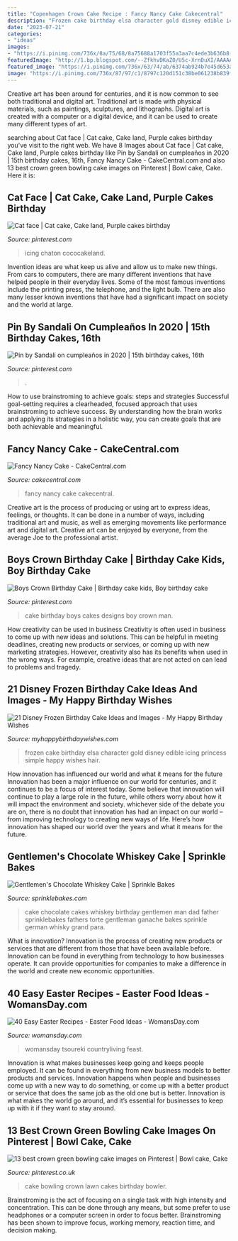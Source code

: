```yaml
---
title: "Copenhagen Crown Cake Recipe : Fancy Nancy Cake Cakecentral"
description: "Frozen cake birthday elsa character gold disney edible icing princess simple happy wishes hair"
date: "2023-07-21"
categories:
- "ideas"
images:
- "https://i.pinimg.com/736x/8a/75/68/8a75688a1703f55a3aa7c4ede3b636b8--green-cake-bowling.jpg"
featuredImage: "http://1.bp.blogspot.com/--ZfkhvDKaZ0/U5c-XrnDuXI/AAAAAAAAPKk/tF5qxqC4h-I/s1600/sprinklebakes+whiskey+soaked+gentlemens+chocolate+cake.jpg"
featured_image: "https://i.pinimg.com/736x/63/74/ab/6374ab924b7e45d653a1753b8b7bd21d--birthday-cake-designs-birthday-cakes.jpg"
image: "https://i.pinimg.com/736x/87/97/c1/8797c120d151c38be061238b839f235f.jpg"
---
```



Creative art has been around for centuries, and it is now common to see both traditional and digital art. Traditional art is made with physical materials, such as paintings, sculptures, and lithographs. Digital art is created with a computer or a digital device, and it can be used to create many different types of art.

	

		
searching about Cat face | Cat cake, Cake land, Purple cakes birthday you've visit to the right web. We have 8 Images about Cat face | Cat cake, Cake land, Purple cakes birthday like Pin by Sandali on cumpleaños in 2020 | 15th birthday cakes, 16th, Fancy Nancy Cake - CakeCentral.com and also 13 best crown green bowling cake images on Pinterest | Bowl cake, Cake. Here it is:
		
    
## Cat Face | Cat Cake, Cake Land, Purple Cakes Birthday

<img loading=lazy src="https://i.pinimg.com/736x/cd/c5/55/cdc555c0ebd0a4c4761f2afa620e76a9.jpg" onerror="this.onerror=null;this.src='https://tse4.mm.bing.net/th?id=OIP.rYSZxFuRoLCXIxRGx-9rJwHaLH&amp;pid=15.1';" alt="Cat face | Cat cake, Cake land, Purple cakes birthday">

_Source: pinterest.com_

>icing chaton cococakeland. 

	

Invention ideas are what keep us alive and allow us to make new things. From cars to computers, there are many different inventions that have helped people in their everyday lives. Some of the most famous inventions include the printing press, the telephone, and the light bulb. There are also many lesser known inventions that have had a significant impact on society and the world at large.

    
## Pin By Sandali On Cumpleaños In 2020 | 15th Birthday Cakes, 16th

<img loading=lazy src="https://i.pinimg.com/736x/87/97/c1/8797c120d151c38be061238b839f235f.jpg" onerror="this.onerror=null;this.src='https://tse2.mm.bing.net/th?id=OIP.SHMj7reXkEGaLFs88jwsTwHaKS&amp;pid=15.1';" alt="Pin by Sandali on cumpleaños in 2020 | 15th birthday cakes, 16th">

_Source: pinterest.com_

>. 

	

How to use brainstroming to achieve goals: steps and strategies
Successful goal-setting requires a clearheaded, focused approach that uses brainstroming to achieve success. By understanding how the brain works and applying its strategies in a holistic way, you can create goals that are both achievable and meaningful.

    
## Fancy Nancy Cake - CakeCentral.com

<img loading=lazy src="https://cdn001.cakecentral.com/gallery/2015/03/900_764923P2jP_fancy-nancy-cake.jpg" onerror="this.onerror=null;this.src='https://tse3.mm.bing.net/th?id=OIP.Yu8Bfs41EUyJtAhvXE_n-AHaJ_&amp;pid=15.1';" alt="Fancy Nancy Cake - CakeCentral.com">

_Source: cakecentral.com_

>fancy nancy cake cakecentral. 

	

Creative art is the process of producing or using art to express ideas, feelings, or thoughts. It can be done in a number of ways, including traditional art and music, as well as emerging movements like performance art and digital art. Creative art can be enjoyed by everyone, from the average Joe to the professional artist.

    
## Boys Crown Birthday Cake | Birthday Cake Kids, Boy Birthday Cake

<img loading=lazy src="https://i.pinimg.com/736x/63/74/ab/6374ab924b7e45d653a1753b8b7bd21d--birthday-cake-designs-birthday-cakes.jpg" onerror="this.onerror=null;this.src='https://tse1.mm.bing.net/th?id=OIP.jjqm2C_0MUUCcIQH6ODq7wHaKf&amp;pid=15.1';" alt="Boys Crown Birthday Cake | Birthday cake kids, Boy birthday cake">

_Source: pinterest.com_

>cake birthday boys cakes designs boy crown man. 

	

How creativity can be used in business
Creativity is often used in business to come up with new ideas and solutions. This can be helpful in meeting deadlines, creating new products or services, or coming up with new marketing strategies. However, creativity also has its benefits when used in the wrong ways. For example, creative ideas that are not acted on can lead to problems and tragedy.

    
## 21 Disney Frozen Birthday Cake Ideas And Images - My Happy Birthday Wishes

<img loading=lazy src="https://www.myhappybirthdaywishes.com/wp-content/uploads/2016/01/gold-and-blue-ribbon-elsa-frozen-birthday-cake.jpg" onerror="this.onerror=null;this.src='https://tse1.mm.bing.net/th?id=OIP.Kml7oLeEWERHJ_UfuBKWawHaJF&amp;pid=15.1';" alt="21 Disney Frozen Birthday Cake Ideas and Images - My Happy Birthday Wishes">

_Source: myhappybirthdaywishes.com_

>frozen cake birthday elsa character gold disney edible icing princess simple happy wishes hair. 

	

How innovation has influenced our world and what it means for the future
Innovation has been a major influence on our world for centuries, and it continues to be a focus of interest today. Some believe that innovation will continue to play a large role in the future, while others worry about how it will impact the environment and society. whichever side of the debate you are on, there is no doubt that innovation has had an impact on our world – from improving technology to creating new ways of life. Here’s how innovation has shaped our world over the years and what it means for the future.

    
## Gentlemen&#039;s Chocolate Whiskey Cake | Sprinkle Bakes

<img loading=lazy src="http://1.bp.blogspot.com/--ZfkhvDKaZ0/U5c-XrnDuXI/AAAAAAAAPKk/tF5qxqC4h-I/s1600/sprinklebakes+whiskey+soaked+gentlemens+chocolate+cake.jpg" onerror="this.onerror=null;this.src='https://tse2.mm.bing.net/th?id=OIP.eX3ndA5Rcl1Dg7VRbl200wHaLH&amp;pid=15.1';" alt="Gentlemen&#039;s Chocolate Whiskey Cake | Sprinkle Bakes">

_Source: sprinklebakes.com_

>cake chocolate cakes whiskey birthday gentlemen man dad father sprinklebakes fathers torte gentleman ganache bakes sprinkle german whisky grand para. 

	

What is innovation?
Innovation is the process of creating new products or services that are different from those that have been available before. Innovation can be found in everything from technology to how businesses operate. It can provide opportunities for companies to make a difference in the world and create new economic opportunities.

    
## 40 Easy Easter Recipes - Easter Food Ideas - WomansDay.com

<img loading=lazy src="https://hips.hearstapps.com/wdy.h-cdn.co/assets/16/08/1456418321-gettyimages-91279088.jpg?crop=1.0xw:1xh;center,top&amp;resize=768:*" onerror="this.onerror=null;this.src='https://tse3.mm.bing.net/th?id=OIP.giFG-nX7EORZJ7ypm1BvugHaLH&amp;pid=15.1';" alt="40 Easy Easter Recipes - Easter Food Ideas - WomansDay.com">

_Source: womansday.com_

>womansday tsoureki countryliving feast. 

	

Innovation is what makes businesses keep going and keeps people employed. It can be found in everything from new business models to better products and services. Innovation happens when people and businesses come up with a new way to do something, or come up with a better product or service that does the same job as the old one but is better. Innovation is what makes the world go around, and it’s essential for businesses to keep up with it if they want to stay around.

    
## 13 Best Crown Green Bowling Cake Images On Pinterest | Bowl Cake, Cake

<img loading=lazy src="https://i.pinimg.com/736x/8a/75/68/8a75688a1703f55a3aa7c4ede3b636b8--green-cake-bowling.jpg" onerror="this.onerror=null;this.src='https://tse4.mm.bing.net/th?id=OIP.NF3TzqFDBapJmvpOdfINrAHaGc&amp;pid=15.1';" alt="13 best crown green bowling cake images on Pinterest | Bowl cake, Cake">

_Source: pinterest.co.uk_

>cake bowling crown lawn cakes birthday bowler. 

	

Brainstroming is the act of focusing on a single task with high intensity and concentration. This can be done through any means, but some prefer to use headphones or a computer screen in order to focus better. Brainstroming has been shown to improve focus, working memory, reaction time, and decision making.

